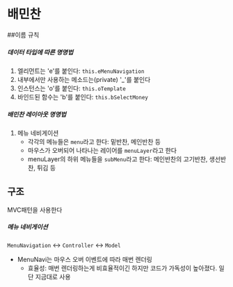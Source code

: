 # 배민찬

##이름 규칙

##### 데이터 타입에 따른 명명법

1. 엘리먼트는 'e'를 붙인다: `this.eMenuNavigation`
2. 내부에서만 사용하는 메소드는(private) '_'를 붙인다
3. 인스턴스는 'o'를 붙인다: `this.oTemplate`
4. 바인드된 함수는 'b'를 붙인다: `this.bSelectMoney`

##### 배민찬 레이아웃 명명법

1. 메뉴 네비게이션
   * 각각의 메뉴들은 `menu`라고 한다: 밑반찬, 메인반찬 등
   * 마우스가 오버되어 나타나는 레이어를 `menuLayer`라고 한다
   * menuLayer의 하위 메뉴들을 `subMenu`라고 한다: 메인반찬의 고기반찬, 생선반찬, 튀김 등

## 구조

MVC패턴을 사용한다

##### 메뉴 네비게이션

`MenuNavigation` <-> `Controller` <-> `Model`

* MenuNavi는 마우스 오버 이벤트에 따라 매번 렌더링
  * 효율성: 매번 렌더링하는게 비효율적이긴 하지만 코드가 가독성이 높아졌다. 일단 지금대로 사용